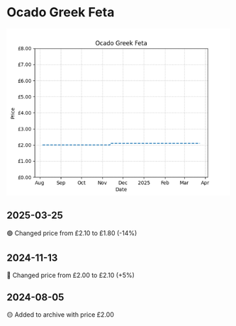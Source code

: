 # Ocado Greek Feta
![](charts/product-60110011.png)
## 2025-03-25
🟢 Changed price from £2.10 to £1.80 (-14%)
## 2024-11-13
🔴 Changed price from £2.00 to £2.10 (+5%)
## 2024-08-05
🟡 Added to archive with price £2.00